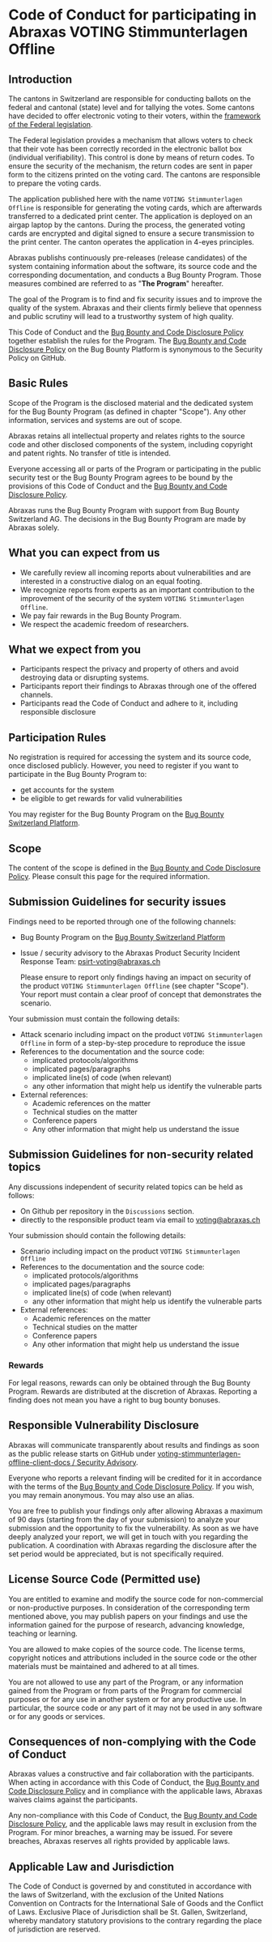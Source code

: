 # Code of Conduct for participating in Abraxas VOTING Stimmunterlagen Offline

## Introduction

The cantons in Switzerland are responsible for conducting ballots on the federal and cantonal (state) level and for tallying the votes. Some cantons have decided to offer electronic voting to their voters, within the [framework of the Federal legislation](https://www.bk.admin.ch/bk/en/home/politische-rechte/e-voting/versuchsbedingungen.html).

The Federal legislation provides a mechanism that allows voters to check that their vote has been correctly recorded in the electronic ballot box (individual verifiability). This control is done by means of return codes. To ensure the security of the mechanism, the return codes are sent in paper form to the citizens printed on the voting card. The cantons are responsible to prepare the voting cards.

The application published here with the name `VOTING Stimmunterlagen Offline` is responsible for generating the voting cards, which are afterwards transferred to a dedicated print center. The application is deployed on an airgap laptop by the cantons. During the process, the generated voting cards are encrypted and digital signed to ensure a secure transmission to the print center. The canton operates the application in 4-eyes principles.

Abraxas publishs continuously pre-releases (release candidates) of the system containing information about the software, its source code and the corresponding documentation, and conducts a Bug Bounty Program. Those measures combined are referred to as "**The Program**" hereafter.

The goal of the Program is to find and fix security issues and to improve the quality of the system. Abraxas and their clients firmly believe that openness and public scrutiny will lead to a trustworthy system of high quality.

This Code of Conduct and the [Bug Bounty and Code Disclosure Policy](./SECURITY.md#Bug-Bounty-and-Code-Disclosure-Policy) together establish the rules for the Program. The [Bug Bounty and Code Disclosure Policy](./SECURITY.md#Bug-Bounty-and-Code-Disclosure-Policy) on the Bug Bounty Platform is synonymous to the Security Policy on GitHub.

## Basic Rules

Scope of the Program is the disclosed material and the dedicated system for the Bug Bounty Program (as defined in chapter "Scope"). Any other information, services and systems are out of scope.

Abraxas retains all intellectual property and relates rights to the source code and other disclosed components of the system, including copyright and patent rights. No transfer of title is intended.

Everyone accessing all or parts of the Program or participating in the public security test or the Bug Bounty Program agrees to be bound by the provisions of this Code of Conduct and the [Bug Bounty and Code Disclosure Policy](./SECURITY.md#Bug-Bounty-and-Code-Disclosure-Policy).

Abraxas runs the Bug Bounty Program with support from Bug Bounty Switzerland AG. The decisions in the Bug Bounty Program are made by Abraxas solely.

## What you can expect from us

- We carefully review all incoming reports about vulnerabilities and are interested in a constructive dialog on an equal footing.
- We recognize reports from experts as an important contribution to the improvement of the security of the system  `VOTING Stimmunterlagen Offline`.
- We pay fair rewards in the Bug Bounty Program.
- We respect the academic freedom of researchers.

## What we expect from you

- Participants respect the privacy and property of others and avoid destroying data or disrupting systems.
- Participants report their findings to Abraxas through one of the offered channels.
- Participants read the Code of Conduct and adhere to it, including responsible disclosure

## Participation Rules

No registration is required for accessing the system and its source code, once disclosed publicly. However, you need to register if you want to participate in the Bug Bounty Program to:

- get accounts for the system
- be eligible to get rewards for valid vulnerabilities

You may register for the Bug Bounty Program on the [Bug Bounty Switzerland Platform](https://www.bugbounty.ch/abraxas).

## Scope

The content of the scope is defined in the [Bug Bounty and Code Disclosure Policy](./SECURITY.md#scope). Please consult this page for the required information.

## Submission Guidelines for security issues

Findings need to be reported through one of the following channels:

- Bug Bounty Program on the [Bug Bounty Switzerland Platform](https://app.bugbounty.ch/hacker/engagement/details/f7d48517-4ec6-4d91-bc94-5337c30cf5bc/basic-data)
- Issue / security advisory to the Abraxas Product Security Incident Response Team: psirt-voting@abraxas.ch

    Please ensure to report only findings having an impact on security of the product `VOTING Stimmunterlagen Offline` (see chapter "Scope"). Your report must contain a clear proof of concept that demonstrates the scenario.

Your submission must contain the following details:

- Attack scenario including impact on the product `VOTING Stimmunterlagen Offline` in form of a step-by-step procedure to reproduce the issue
- References to the documentation and the source code:
  - implicated protocols/algorithms
  - implicated pages/paragraphs
  - implicated line(s) of code (when relevant)
  - any other information that might help us identify the vulnerable parts
- External references:
  - Academic references on the matter
  - Technical studies on the matter
  - Conference papers
  - Any other information that might help us understand the issue

## Submission Guidelines for non-security related topics

Any discussions independent of security related topics can be held as follows:

- On Github per repository in the `Discussions` section.
- directly to the responsible product team via email to voting@abraxas.ch

Your submission should contain the following details:

- Scenario including impact on the product `VOTING Stimmunterlagen Offline`
- References to the documentation and the source code:
  - implicated protocols/algorithms
  - implicated pages/paragraphs
  - implicated line(s) of code (when relevant)
  - any other information that might help us identify the vulnerable parts
- External references:
  - Academic references on the matter
  - Technical studies on the matter
  - Conference papers
  - Any other information that might help us understand the issue

### Rewards

For legal reasons, rewards can only be obtained through the Bug Bounty Program. Rewards are distributed at the discretion of Abraxas. Reporting a finding does not mean you have a right to bug bounty bonuses.

## Responsible Vulnerability Disclosure

Abraxas will communicate transparently about results and findings as soon as the public release starts on GitHub under [voting-stimmunterlagen-offline-client-docs / Security Advisory](https://github.com/abraxas-labs/voting-stimmunterlagen-offline-client-docs/security/advisories).

Everyone who reports a relevant finding will be credited for it in accordance with the terms of the [Bug Bounty and Code Disclosure Policy](./SECURITY.md#Bug-Bounty-and-Code-Disclosure-Policy). If you wish, you may remain anonymous. You may also use an alias.

You are free to publish your findings only after allowing Abraxas a maximum of 90 days (starting from the day of your submission) to analyze your submission and the opportunity to fix the vulnerability. As soon as we have deeply analyzed your report, we will get in touch with you regarding the publication. A coordination with Abraxas regarding the disclosure after the set period would be appreciated, but is not specifically required.

## License Source Code (Permitted use)

You are entitled to examine and modify the source code for non-commercial or non-productive purposes. In consideration of the corresponding term mentioned above, you may publish papers on your findings and use the information gained for the purpose of research, advancing knowledge, teaching or learning.

You are allowed to make copies of the source code. The license terms, copyright notices and attributions included in the source code or the other materials must be maintained and adhered to at all times.

You are not allowed to use any part of the Program, or any information gained from the Program or from parts of the Program for commercial purposes or for any use in another system or for any productive use. In particular, the source code or any part of it may not be used in any software or for any goods or services.

## Consequences of non-complying with the Code of Conduct

Abraxas values a constructive and fair collaboration with the participants. When acting in accordance with this Code of Conduct, the [Bug Bounty and Code Disclosure Policy](./SECURITY.md#Bug-Bounty-and-Code-Disclosure-Policy) and in compliance with the applicable laws, Abraxas waives claims against the participants.

Any non-compliance with this Code of Conduct, the [Bug Bounty and Code Disclosure Policy](./SECURITY.md#Bug-Bounty-and-Code-Disclosure-Policy), and the applicable laws may result in exclusion from the Program. For minor breaches, a warning may be issued. For severe breaches, Abraxas reserves all rights provided by applicable laws.

## Applicable Law and Jurisdiction

The Code of Conduct is governed by and constituted in accordance with the laws of Switzerland, with the exclusion of the United Nations Convention on Contracts for the International Sale of Goods and the Conflict of Laws. Exclusive Place of Jurisdiction shall be St. Gallen, Switzerland, whereby mandatory statutory provisions to the contrary regarding the place of jurisdiction are reserved.
